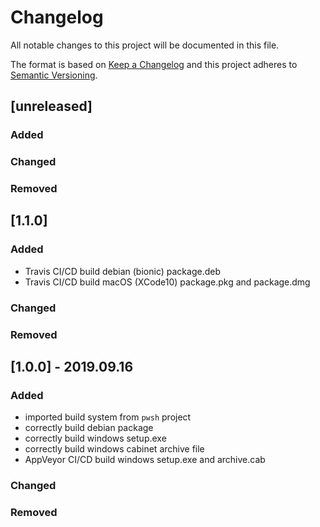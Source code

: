 # Changelog

All notable changes to this project will be documented in this file.

The format is based on [Keep a Changelog](http://keepachangelog.com/en/1.0.0/)
and this project adheres to [Semantic Versioning](http://semver.org/spec/v2.0.0.html).

## \[unreleased]

### Added

### Changed

### Removed

## \[1.1.0]

### Added

-   Travis CI/CD build debian (bionic) package.deb
-   Travis CI/CD build macOS (XCode10) package.pkg and package.dmg

### Changed

### Removed

## \[1.0.0] - 2019.09.16

### Added

-   imported build system from `pwsh` project
-   correctly build debian package
-   correctly build windows setup.exe
-   correctly build windows cabinet archive file
-   AppVeyor CI/CD build windows setup.exe and archive.cab

### Changed

### Removed
